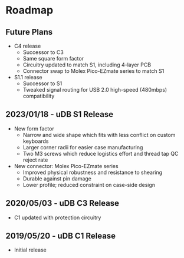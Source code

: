 # Roadmap

## Future Plans 
* C4 release
  * Successor to C3 
  * Same square form factor
  * Circuitry updated to match S1, including 4-layer PCB
  * Connector swap to Molex Pico-EZmate series to match S1
* S1.1 release
  * Successor to S1
  * Tweaked signal routing for USB 2.0 high-speed (480mbps) compatibility

## 2023/01/18 - uDB S1 Release
* New form factor
  * Narrow and wide shape which fits with less conflict on custom keyboards
  * Larger corner radii for easier case manufacturing
  * Two M3 screws which reduce logistics effort and thread tap QC reject rate
* New connector: Molex Pico-EZmate series
  * Improved physical robustness and resistance to shearing
  * Durable against pin damage
  * Lower profile; reduced constraint on case-side design

## 2020/05/03 - uDB C3 Release
* C1 updated with protection circuitry

## 2019/05/20 - uDB C1 Release
* Initial release



